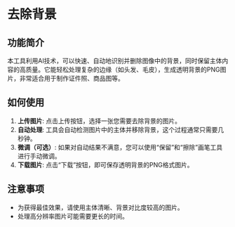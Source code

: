 # 去除背景

## 功能简介

本工具利用AI技术，可以快速、自动地识别并删除图像中的背景，同时保留主体内容的高质量。它能轻松处理复杂的边缘（如头发、毛皮），生成透明背景的PNG图片，非常适合用于制作证件照、商品图等。

## 如何使用

1.  **上传图片**: 点击上传按钮，选择一张您需要去除背景的图片。
2.  **自动处理**: 工具会自动检测图片中的主体并移除背景，这个过程通常只需要几秒钟。
3.  **微调（可选）**: 如果对自动结果不满意，您可以使用“保留”和“擦除”画笔工具进行手动微调。
4.  **下载图片**: 点击“下载”按钮，即可保存透明背景的PNG格式图片。

## 注意事项

- 为获得最佳效果，请使用主体清晰、背景对比度较高的图片。
- 处理高分辨率图片可能需要更长的时间。